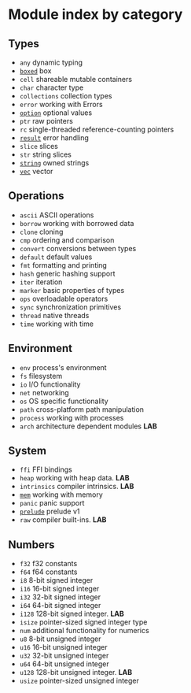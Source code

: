 # Module index by category

## Types
- `any`     dynamic typing
- [`boxed`](boxed/box.md) box
- `cell`    shareable mutable containers
- `char`    character type
- `collections` collection types
- `error`   working with Errors
- [`option`](option/option.md) optional values
- `ptr`     raw pointers
- `rc`      single-threaded reference-counting pointers
- [`result`](result/result.md) error handling
- `slice`   slices
- `str`     string slices
- [`string`](string/string.md) owned strings
- [`vec`](vec/vec.md) vector


## Operations
- `ascii`   ASCII operations
- `borrow`  working with borrowed data
- `clone`   cloning
- `cmp`     ordering and comparison
- `convert` conversions between types
- `default` default values
- `fmt`     formatting and printing
- `hash`    generic hashing support
- `iter`    iteration
- `marker`  basic properties of types
- `ops`     overloadable operators
- `sync`    synchronization primitives
- `thread`  native threads
- `time`    working with time

## Environment
- `env`     process's environment
- `fs`      filesystem
- `io`      I/O functionality
- `net`     networking
- `os`      OS specific functionality
- `path`    cross-platform path manipulation
- `process` working with processes
- `arch`    architecture dependent modules **LAB**


## System
- `ffi`     FFI bindings
- `heap`    working with heap data. **LAB**
- `intrinsics` compiler intrinsics. **LAB**
- [`mem`](mem/mem.md) working with memory
- `panic`   panic support
- [`prelude`](prelude.md) prelude v1
- `raw`     compiler built-ins. **LAB**


## Numbers
- `f32`     f32 constants
- `f64`     f64 constants
- `i8`      8-bit signed integer
- `i16`     16-bit signed integer
- `i32`     32-bit signed integer
- `i64`     64-bit signed integer
- `i128`    128-bit signed integer. **LAB**
- `isize`   pointer-sized signed integer type
- `num`     additional functionality for numerics
- `u8`      8-bit unsigned integer
- `u16`     16-bit unsigned integer
- `u32`     32-bit unsigned integer
- `u64`     64-bit unsigned integer
- `u128`    128-bit unsigned integer. **LAB**
- `usize`   pointer-sized unsigned integer

